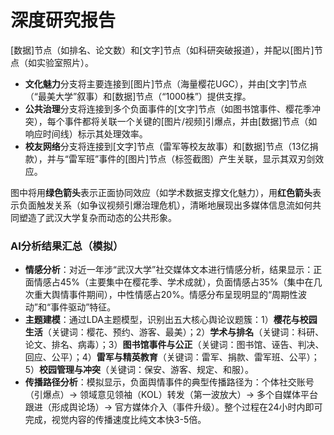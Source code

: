 # 深度研究报告

[数据]节点（如排名、论文数）和[文字]节点（如科研突破报道），并配以[图片]节点（如实验室照片）。
-   **文化魅力**分支将主要连接到[图片]节点（海量樱花UGC），并由[文字]节点（“最美大学”叙事）和[数据]节点（“1000株”）提供支撑。
-   **公共治理**分支将连接到多个负面事件的[文字]节点（如图书馆事件、樱花季冲突），每个事件都将关联一个关键的[图片/视频]引爆点，并由[数据]节点（如响应时间线）标示其处理效率。
-   **校友网络**分支将连接到[文字]节点（雷军等校友故事）和[数据]节点（13亿捐款），并与“雷军班”事件的[图片]节点（标签截图）产生关联，显示其双刃剑效应。

图中将用**绿色箭头**表示正面协同效应（如学术数据支撑文化魅力），用**红色箭头**表示负面触发关系（如争议视频引爆治理危机），清晰地展现出多媒体信息流如何共同塑造了武汉大学复杂而动态的公共形象。

### AI分析结果汇总（模拟）

-   **情感分析**：对近一年涉“武汉大学”社交媒体文本进行情感分析，结果显示：正面情感占45%（主要集中在樱花季、学术成就），负面情感占35%（集中在几次重大舆情事件期间），中性情感占20%。情感分布呈现明显的“周期性波动”和“事件驱动”特征。
-   **主题建模**：通过LDA主题模型，识别出五大核心舆论议题簇：1）**樱花与校园生活**（关键词：樱花、预约、游客、最美）；2）**学术与排名**（关键词：科研、论文、排名、病毒）；3）**图书馆事件与公正**（关键词：图书馆、诬告、判决、回应、公平）；4）**雷军与精英教育**（关键词：雷军、捐款、雷军班、公平）；5）**校园管理与冲突**（关键词：保安、游客、规定、和服）。
-   **传播路径分析**：模拟显示，负面舆情事件的典型传播路径为：个体社交账号（引爆点）-> 领域意见领袖（KOL）转发（第一波放大）-> 多个自媒体平台跟进（形成舆论场）-> 官方媒体介入（事件升级）。整个过程在24小时内即可完成，视觉内容的传播速度比纯文本快3-5倍。